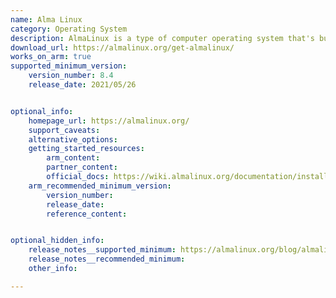 ```yaml
---
name: Alma Linux
category: Operating System
description: AlmaLinux is a type of computer operating system that's built and supported by a community, aiming to be stable and dependable for businesses and other users.
download_url: https://almalinux.org/get-almalinux/
works_on_arm: true
supported_minimum_version:
    version_number: 8.4
    release_date: 2021/05/26


optional_info:
    homepage_url: https://almalinux.org/
    support_caveats:
    alternative_options:
    getting_started_resources:
        arm_content:
        partner_content:
        official_docs: https://wiki.almalinux.org/documentation/installation-guide.html
    arm_recommended_minimum_version:
        version_number:
        release_date:
        reference_content:


optional_hidden_info:
    release_notes__supported_minimum: https://almalinux.org/blog/almalinux-os-8-4-for-arm-aarch64-now-available/
    release_notes__recommended_minimum:
    other_info:

---
```

